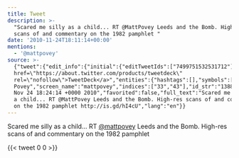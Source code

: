 ```yaml
---
title: Tweet
description: >-
  "Scared me silly as a child... RT @MattPovey Leeds and the Bomb. High-res
  scans of and commentary on the 1982 pamphlet "
date: '2010-11-24T18:11:14+00:00'
mentions:
  - '@mattpovey'
source: >-
  {"tweet":{"edit_info":{"initial":{"editTweetIds":["7499751532531712"],"editableUntil":"2010-11-24T19:24:14.761Z","editsRemaining":"5","isEditEligible":true}},"retweeted":false,"source":"<a
  href=\"https://about.twitter.com/products/tweetdeck\"
  rel=\"nofollow\">TweetDeck</a>","entities":{"hashtags":[],"symbols":[],"user_mentions":[{"name":"Matthew
  Povey","screen_name":"mattpovey","indices":["33","43"],"id_str":"1388025525680103426","id":"1388025525680103426"}],"urls":[]},"display_text_range":["0","136"],"favorite_count":"0","id_str":"7499751532531712","truncated":false,"retweet_count":"0","id":"7499751532531712","created_at":"Wed
  Nov 24 18:24:14 +0000 2010","favorited":false,"full_text":"Scared me silly as
  a child... RT @MattPovey Leeds and the Bomb. High-res scans of and commentary
  on the 1982 pamphlet http://is.gd/hI4cU","lang":"en"}}
---
```

Scared me silly as a child... RT [@mattpovey](https://twitter.com/@mattpovey) Leeds and the Bomb. High-res scans of and commentary on the 1982 pamphlet 
    
{{< tweet 0 0 >}}
    
